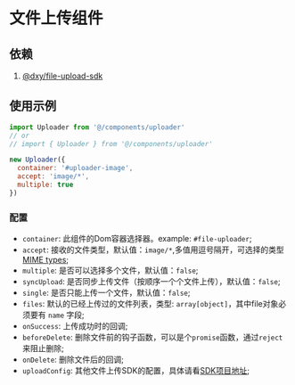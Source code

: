 # 文件上传组件

## 依赖

1. [@dxy/file-upload-sdk](http://npm.dxy.net/package/@dxy/file-upload-sdk)

## 使用示例

```javascript
import Uploader from '@/components/uploader'
// or
// import { Uploader } from '@/components/uploader'

new Uploader({
  container: '#uploader-image',
  accept: 'image/*',
  multiple: true
})
```

### 配置

- `container`: 此组件的Dom容器选择器。example: `#file-uploader`;
- `accept`: 接收的文件类型，默认值：`image/*`,多值用逗号隔开，可选择的类型[MIME types](https://developer.mozilla.org/en-US/docs/Web/HTTP/Basics_of_HTTP/MIME_types);
- `multiple`: 是否可以选择多个文件，默认值：`false`;
- `syncUpload`: 是否同步上传文件（按顺序一个个文件上传），默认值：`false`;
- `single`: 是否只能上传一个文件，默认值：`false`;
- `files`: 默认的已经上传过的文件列表，类型: `array[object]`，其中file对象必须要有 `name` 字段;
- `onSuccess`: 上传成功时的回调;
- `beforeDelete`: 删除文件前的钩子函数，可以是个`promise`函数，通过`reject`来阻止删除;
- `onDelete`: 删除文件后的回调;
- `uploadConfig`: 其他文件上传SDK的配置，具体请看[SDK项目地址](http://gitlab.dxy.net/f2e/file-upload-sdk);

